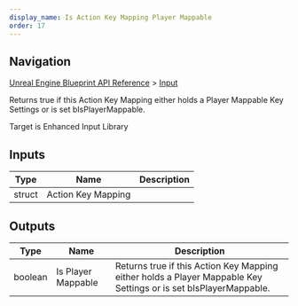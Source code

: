 ```yaml
---
display_name: Is Action Key Mapping Player Mappable
order: 17
---
```

## Navigation

[Unreal Engine Blueprint API Reference](https://dev.epicgames.com/documentation/en-us/unreal-engine/BlueprintAPI) > [Input](https://dev.epicgames.com/documentation/en-us/unreal-engine/BlueprintAPI/Input)

Returns true if this Action Key Mapping either holds a Player Mappable Key Settings or is set bIsPlayerMappable.

Target is Enhanced Input Library

## Inputs

| Type | Name | Description |
| --- | --- | --- |
| struct | Action Key Mapping |  |

## Outputs

| Type | Name | Description |
| --- | --- | --- |
| boolean | Is Player Mappable | Returns true if this Action Key Mapping either holds a Player Mappable Key Settings or is set bIsPlayerMappable. |
